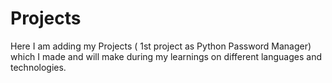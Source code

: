# Projects
Here I am adding my Projects ( 1st project as Python Password Manager) which I made and will make during my learnings on different languages and technologies.
